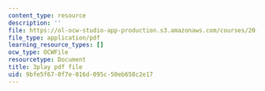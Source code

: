 ```yaml
---
content_type: resource
description: ''
file: https://ol-ocw-studio-app-production.s3.amazonaws.com/courses/20-219-becoming-the-next-bill-nye-writing-and-hosting-the-educational-show-january-iap-2015/9bfe5f670f7e016d095c50eb658c2e17_Ui2q2uoA-_g.pdf
file_type: application/pdf
learning_resource_types: []
ocw_type: OCWFile
resourcetype: Document
title: 3play pdf file
uid: 9bfe5f67-0f7e-016d-095c-50eb658c2e17
---
```

